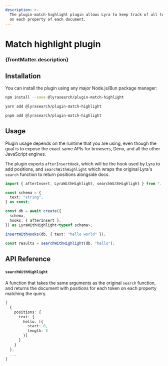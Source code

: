 ```yaml
---
description: >-
  The plugin-match-highlight plugin allows Lyra to keep track of all token positions
  on each property of each document.
---
```


# Match highlight plugin

<h3 className="plugin-description">{frontMatter.description}</h3>

## Installation <a href="#installation" id="installation"></a>

You can install the plugin using any major Node.js/Bun package manager:

```bash title="Using npm"
npm install --save @lyrasearch/plugin-match-highlight
```

```bash title="Using yarn"
yarn add @lyrasearch/plugin-match-highlight
```

```bash title="Using pnpm"
pnpm add @lyrasearch/plugin-match-highlight
```

## Usage

Plugin usage depends on the runtime that you are using, even though the goal is
to expose the exact same APIs for browsers, Deno, and all the other JavaScript
engines.

The plugin exports `afterInsertHook`, which will be the hook used by Lyra to add
positions, and `searchWithHighlight` which wraps the original Lyra's `search`
function to return positions alongside docs.

```typescript
import { afterInsert, LyraWithHighlight, searchWithHighlight } from "../src";

const schema = {
  text: "string",
} as const;

const db = await create({
  schema,
  hooks: { afterInsert },
}) as LyraWithHighlight<typeof schema>;

insertWithHooks(db, { text: "hello world" });

const results = searchWithHighlight(db, "hello");
```

## API Reference

#### `searchWithHighlight` [​](https://deploy-preview-8--lyra-docs.netlify.app/plugins/plugin-match-highlight#searchwithhighlight) <a href="#searchwithhighlight" id="searchwithhighlight"></a>

A function that takes the same arguments as the original `search` function, and
returns the document with positions for each token on each property matching the
query.

```typescript
[
  {
    positions: {
      text: {
        hello: [{
          start: 0,
          length: 5
        }]
      }
    }
  },
  ...
]
```
